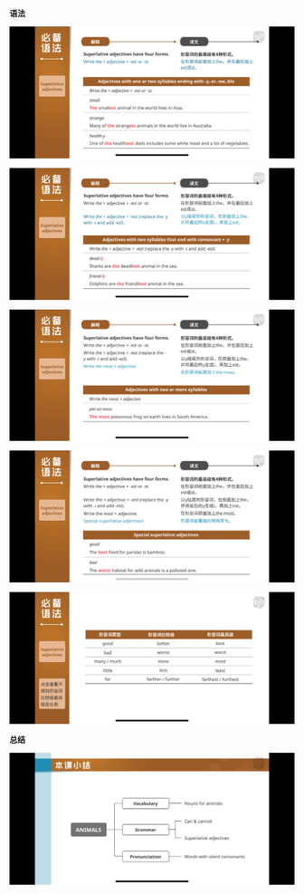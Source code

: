 **语法**

![image-20230824210840383](assets/17-U9L1The.Animal.Kingdom-Vocabulary,Grammar.and.Pronunciation/image-20230824210840383.png)

![image-20230824210847947](assets/17-U9L1The.Animal.Kingdom-Vocabulary,Grammar.and.Pronunciation/image-20230824210847947.png)

![image-20230824210854040](assets/17-U9L1The.Animal.Kingdom-Vocabulary,Grammar.and.Pronunciation/image-20230824210854040.png)

![image-20230824210903022](assets/17-U9L1The.Animal.Kingdom-Vocabulary,Grammar.and.Pronunciation/image-20230824210903022.png)

![image-20230824210908803](assets/17-U9L1The.Animal.Kingdom-Vocabulary,Grammar.and.Pronunciation/image-20230824210908803.png)

**总结**

![image-20230824210925967](assets/17-U9L1The.Animal.Kingdom-Vocabulary,Grammar.and.Pronunciation/image-20230824210925967.png)